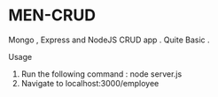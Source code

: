 # MEN-CRUD

Mongo , Express and NodeJS CRUD app . Quite Basic .

Usage

1. Run the following command : node server.js
2. Navigate to localhost:3000/employee



